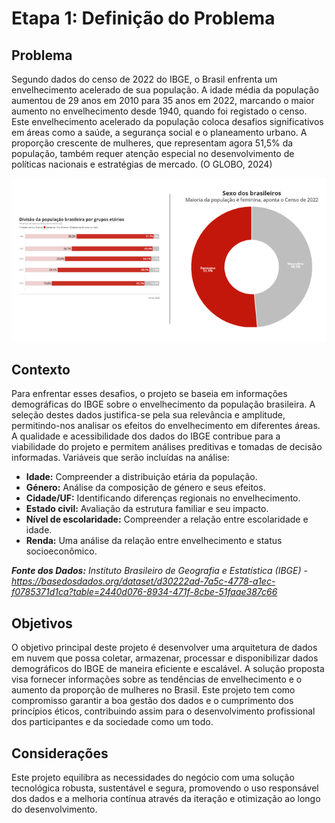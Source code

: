 # Etapa 1: Definição do Problema  

## Problema  
Segundo dados do censo de 2022 do IBGE, o Brasil enfrenta um envelhecimento acelerado de sua população. A idade média da população aumentou de 29 anos em 2010 para 35 anos em 2022, marcando o maior aumento no envelhecimento desde 1940, quando foi registado o censo. Este envelhecimento acelerado da população coloca desafios significativos em áreas como a saúde, a segurança social e o planeamento urbano. A proporção crescente de mulheres, que representam agora 51,5% da população, também requer atenção especial no desenvolvimento de políticas nacionais e estratégias de mercado. (O GLOBO, 2024)

![População Brasileira Censo](https://github.com/Tecnologia-em-Banco-de-Dados-PUC-Minas/eixo5_grupo4_20242/blob/main/projeto/popula%C3%A7%C3%A3o_brasileira_censo.png)

## Contexto  
Para enfrentar esses desafios, o projeto se baseia em informações demográficas do IBGE sobre o envelhecimento da população brasileira. A seleção destes dados justifica-se pela sua relevância e amplitude, permitindo-nos analisar os efeitos do envelhecimento em diferentes áreas. A qualidade e acessibilidade dos dados do IBGE contribue para a viabilidade do projeto e permitem análises preditivas e tomadas de decisão informadas. Variáveis que serão incluídas na análise:
- **Idade:** Compreender a distribuição etária da população.
- **Género:** Análise da composição de género e seus efeitos.
- **Cidade/UF:** Identificando diferenças regionais no envelhecimento.
- **Estado civil:** Avaliação da estrutura familiar e seu impacto.
- **Nível de escolaridade:** Compreender a relação entre escolaridade e idade.
- **Renda:** Uma análise da relação entre envelhecimento e status socioeconômico.
  
***Fonte dos Dados:*** *Instituto Brasileiro de Geografia e Estatística (IBGE) - https://basedosdados.org/dataset/d30222ad-7a5c-4778-a1ec-f0785371d1ca?table=2440d076-8934-471f-8cbe-51faae387c66*

## Objetivos  
O objetivo principal deste projeto é desenvolver uma arquitetura de dados em nuvem que possa coletar, armazenar, processar e disponibilizar dados demográficos do IBGE de maneira eficiente e escalável. A solução proposta visa fornecer informações sobre as tendências de envelhecimento e o aumento da proporção de mulheres no Brasil. Este projeto tem como compromisso garantir a boa gestão dos dados e o cumprimento dos princípios éticos, contribuindo assim para o desenvolvimento profissional dos participantes e da sociedade como um todo.

## Considerações
Este projeto equilibra as necessidades do negócio com uma solução tecnológica robusta, sustentável e segura, promovendo o uso responsável dos dados e a melhoria contínua através da iteração e otimização ao longo do desenvolvimento.

